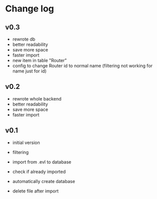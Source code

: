 # **Change log**

## v0.3

- rewrote db
- better readability
- save more space
- faster import
- new item in table "Router"
- config to change Router id to normal name (filtering not working for name just for id)

## v0.2

- rewrote whole backend
- better readability
- save more space
- faster import

## v0.1

- initial version

- filtering
- import from .evl to database
- check if already  imported
- automatically create database
- delete file after import